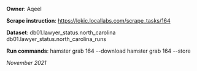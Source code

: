 **Owner**: Aqeel
 
**Scrape instruction**: https://lokic.locallabs.com/scrape_tasks/164

**Dataset**: db01.lawyer_status.north_carolina
             db01.lawyer_status.north_carolina_runs

**Run commands**: hamster grab 164 --download
                  hamster grab 164 --store

_November 2021_
